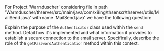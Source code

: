 For Project 'Warmduscher' considering file in path 'Warmduscher/thserver/src/main/java/com/x8ing/thsensor/thserver/utils/MailSend.java' with name 'MailSend.java' we have the following question: 

Explain the purpose of the `Authenticator` class used within the `send` method. Detail how it's implemented and what information it provides to establish a secure connection to the email server. Specifically, describe the role of the `getPasswordAuthentication` method within this context.